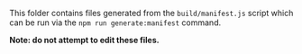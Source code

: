 This folder contains files generated from the `build/manifest.js` script which can be run via the `npm run generate:manifest` command.

**Note: do not attempt to edit these files.**
